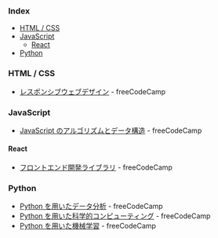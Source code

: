 ### Index

* [HTML / CSS](#html--css)
* [JavaScript](#javascript)
    * [React](#react)
* [Python](#python)


### HTML / CSS

* [レスポンシブウェブデザイン](https://www.freecodecamp.org/japanese/learn/responsive-web-design) - freeCodeCamp


### JavaScript

* [JavaScript のアルゴリズムとデータ構造](https://www.freecodecamp.org/japanese/learn/javascript-algorithms-and-data-structures) - freeCodeCamp


#### React

* [フロントエンド開発ライブラリ](https://www.freecodecamp.org/japanese/learn/front-end-development-libraries) - freeCodeCamp


### Python

* [Python を用いたデータ分析](https://www.freecodecamp.org/japanese/learn/data-analysis-with-python) - freeCodeCamp
* [Python を用いた科学的コンピューティング](https://www.freecodecamp.org/japanese/learn/scientific-computing-with-python) - freeCodeCamp
* [Python を用いた機械学習](https://freecodecamp.org//japanese/learn/machine-learning-with-python) - freeCodeCamp
